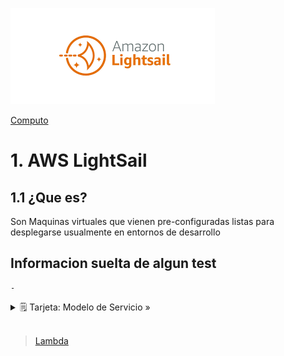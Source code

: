 ![Amazon LightSail](../../00_assets/Computo/LightSail-logo.png)

[Computo](../../01-Computo/)

# 1. AWS LightSail

## 1.1 ¿Que es?

Son Maquinas virtuales que vienen pre-configuradas listas para desplegarse usualmente en entornos de desarrollo

## Informacion suelta de algun test

    -

<details>
<summary>🗒 Tarjeta: Modelo de Servicio »</summary>

| Pertenece a:  |
| ---- |
| PaaS |

</details>


<br/>

> [Lambda](../02-Sin_Servidor/lambda.md)

<br/>